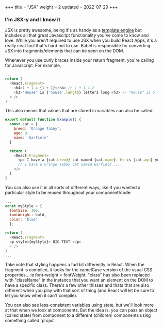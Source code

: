 +++
title = "JSX" 
weight = 2 
updated = 2022-07-29 
+++

### I'm JSX-y and I know it

JSX is pretty awesome, being it's as handy as a [template
engine](https://www.educative.io/answers/what-are-template-engines) but includes
all that great Javascript functionality you've come to know and love. While you
aren't required to use JSX when you build React Apps, it's a really neat tool
that's hard not to use. Babel is responsible for converting JSX into
fragments/elements that can be seen on the DOM.

Whenever you use curly braces inside your return fragment, you're calling for
Javascript. For example,

```js
...
return (
  <React.Fragment>
    <h4>1 + 1 = {1 + 1}</h4> // 1 + 1 = 2
    <h3>"House" is {'house'.length} letters long</h3> // "House" is 5 letters long.
  < />
)
```

This also means that values that are stored in variables can also be called.

```js
export default function Example() {
  const cat = {
    breed: 'Orange Tabby',
    age: 8,
    name: 'Garfield'
  }

  return (
    <React.Fragment>
      <p> I have a {cat.breed} cat named {cat.name}. He is {cat.age} years old.</p>
      // I have a Orange Tabby cat named Garfield ....
    </>
  )
}
```

You can also use it in all sorts of different ways, like if you wanted a
particular style to be reused throughout your component/code:

```js
...
const myStyle = {
  fontSize: 300,
  fontWeight: bold,
  color: 'blue'
  };

return (
  <React.Fragment>
  <p style={myStyle}> BIG TEXT </p>
  < />
)
...
```

Take note that styling happens a tad bit differently in React. When the fragment
is compiled, it looks for the camelCase version of the usual CSS properties...
ie font-weight = fontWeight. "class" has also been replaced with "className" in
the instance that you want an element on the DOM to have a specific class.
There's a few other thisses and thats that are also different when you play with
that sort of thing (and React will let be sure to let you know when it can't
compile).

You can also see less-consistent variables using state, but we'll look
more at that when we look at components. But the idea is, you can pass an object
(called state) from component to a different (children) components using
something called 'props'. 
